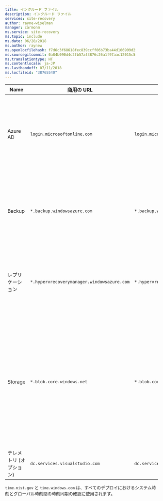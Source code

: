 ```yaml
---
title: インクルード ファイル
description: インクルード ファイル
services: site-recovery
author: rayne-wiselman
manager: carmonm
ms.service: site-recovery
ms.topic: include
ms.date: 06/28/2018
ms.author: raynew
ms.openlocfilehash: f7d6c3f68618fec839ccff06b73ba44d106999d2
ms.sourcegitcommit: 0a84b090d4c2fb57af3876c26a1f97aac12015c5
ms.translationtype: HT
ms.contentlocale: ja-JP
ms.lasthandoff: 07/11/2018
ms.locfileid: "38765540"
---
```

| Name | 商用の URL | 政府機関の URL | 説明 |
|---|---|---|---|
| Azure AD | ``login.microsoftonline.com`` | ``login.microsoftonline.us`` | AAD を使ったアクセス制御と ID 管理に使用 |
| Backup | ``*.backup.windowsazure.com`` | ``*.backup.windowsazure.us`` | レプリケーション データの転送と調整に使用 |
| レプリケーション | ``*.hypervrecoverymanager.windowsazure.com`` | ``*.hypervrecoverymanager.windowsazure.us``  | レプリケーション管理操作と調整に使用 |
| Storage | ``*.blob.core.windows.net`` | ``*.blob.core.usgovcloudapi.net``  | レプリケートされたデータを格納するストレージ アカウントへのアクセスに使用 |
| テレメトリ (オプション) | ``dc.services.visualstudio.com`` | ``dc.services.visualstudio.com`` | テレメトリに使用 |

``time.nist.gov`` と ``time.windows.com`` は、すべてのデプロイにおけるシステム時刻とグローバル時刻間の時刻同期の確認に使用されます。


